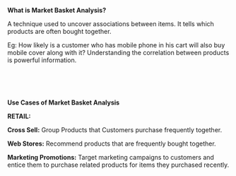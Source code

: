 **What is Market Basket Analysis?**

A technique used to uncover associations between items. It tells which products are often bought together.

Eg: How likely is a customer who has mobile phone in his cart will also buy mobile cover along with it?
Understanding the correlation between products is powerful information.


<br>
<br>
<br>

**Use Cases of Market Basket Analysis**

**RETAIL:**

**Cross Sell:** Group Products that Customers purchase frequently together.

**Web Stores:** Recommend products that are frequently bought together.

**Marketing Promotions:** Target marketing campaigns to customers and entice them to purchase related products for items they purchased recently.
